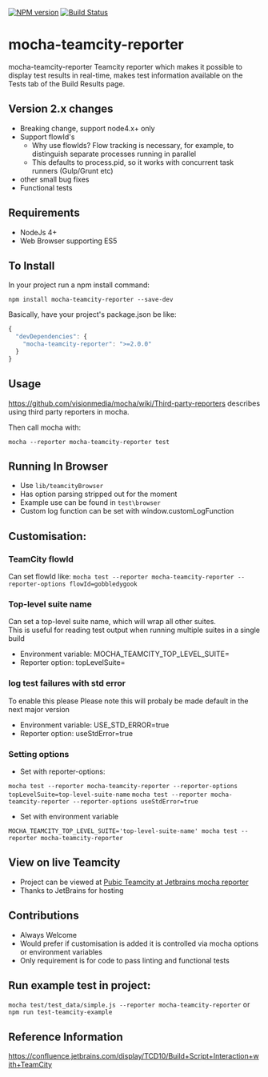 [![NPM version](https://badge.fury.io/js/mocha-teamcity-reporter.svg)](http://badge.fury.io/js/mocha-teamcity-reporter)
[![Build Status](https://travis-ci.org/travisjeffery/mocha-teamcity-reporter.svg?branch=master)](https://travis-ci.org/travisjeffery/mocha-teamcity-reporter)

# mocha-teamcity-reporter #

mocha-teamcity-reporter Teamcity reporter which makes it possible to display test results in real-time, makes test information 
available on the Tests tab of the Build Results page.

## Version 2.x changes
* Breaking change, support node4.x+ only 
* Support flowId's
    * Why use flowIds? Flow tracking is necessary, for example, to distinguish separate processes running in parallel
    * This defaults to process.pid, so it works with concurrent task runners (Gulp/Grunt etc)
* other small bug fixes
* Functional tests

## Requirements
* NodeJs 4+
* Web Browser supporting ES5

## To Install

In your project run a npm install command:

``` npm install mocha-teamcity-reporter --save-dev ```

Basically, have your project's package.json be like:

``` js
{
  "devDependencies": {
    "mocha-teamcity-reporter": ">=2.0.0"
  }
}
```

## Usage

https://github.com/visionmedia/mocha/wiki/Third-party-reporters describes using third party reporters in mocha.

Then call mocha with:

`mocha --reporter mocha-teamcity-reporter test`

## Running In Browser
* Use `lib/teamcityBrowser`
* Has option parsing stripped out for the moment
* Example use can be found in `test\browser`
* Custom log function can be set with window.customLogFunction

## Customisation:

### TeamCity flowId

Can set flowId like:
`mocha test --reporter mocha-teamcity-reporter --reporter-options flowId=gobbledygook`

### Top-level suite name

Can set a top-level suite name, which will wrap all other suites.  
This is useful for reading test output when running multiple suites in a single build

* Environment variable: MOCHA_TEAMCITY_TOP_LEVEL_SUITE=<suiteName>
* Reporter option: topLevelSuite=<suiteName>

### log test failures with std error
To enable this please
Please note this will probaly be made default in the next major version

* Environment variable: USE_STD_ERROR=true  
* Reporter option: useStdError=true

### Setting options

* Set with reporter-options:

`mocha test --reporter mocha-teamcity-reporter --reporter-options topLevelSuite=top-level-suite-name`
`mocha test --reporter mocha-teamcity-reporter --reporter-options useStdError=true`

* Set with environment variable

`MOCHA_TEAMCITY_TOP_LEVEL_SUITE='top-level-suite-name' mocha test --reporter mocha-teamcity-reporter`

## View on live Teamcity
* Project can be viewed at
[Pubic Teamcity at Jetbrains mocha reporter](https://teamcity.jetbrains.com/project.html?projectId=TeamCityThirdPartyPlugins_MochaTeamcityReporter) 
* Thanks to JetBrains for hosting

## Contributions
* Always Welcome
* Would prefer if customisation is added it is controlled via mocha options or environment variables
* Only requirement is for code to pass linting and functional tests

## Run example test in project:
`mocha test/test_data/simple.js --reporter mocha-teamcity-reporter` or `npm run test-teamcity-example`

## Reference Information
https://confluence.jetbrains.com/display/TCD10/Build+Script+Interaction+with+TeamCity
